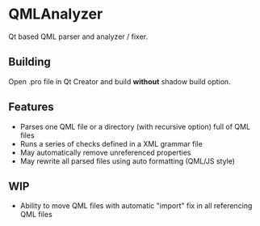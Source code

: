 # QMLAnalyzer
Qt based QML parser and analyzer / fixer.

## Building

Open .pro file in Qt Creator and build **without** shadow build option.

## Features

* Parses one QML file or a directory (with recursive option) full of QML files
* Runs a series of checks defined in a XML grammar file
* May automatically remove unreferenced properties
* May rewrite all parsed files using auto formatting (QML/JS style)

## WIP

* Ability to move QML files with automatic "import" fix in all referencing QML files
